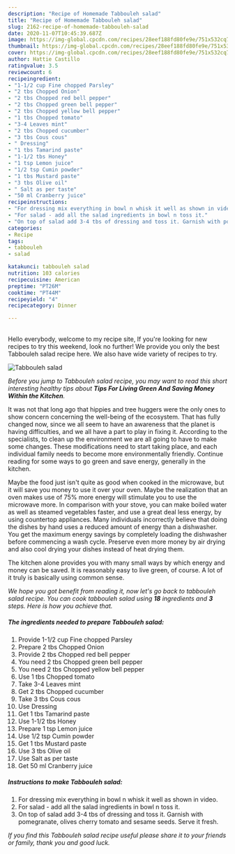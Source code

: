 ```yaml
---
description: "Recipe of Homemade Tabbouleh salad"
title: "Recipe of Homemade Tabbouleh salad"
slug: 2162-recipe-of-homemade-tabbouleh-salad
date: 2020-11-07T10:45:39.687Z
image: https://img-global.cpcdn.com/recipes/28eef188fd80fe9e/751x532cq70/tabbouleh-salad-recipe-main-photo.jpg
thumbnail: https://img-global.cpcdn.com/recipes/28eef188fd80fe9e/751x532cq70/tabbouleh-salad-recipe-main-photo.jpg
cover: https://img-global.cpcdn.com/recipes/28eef188fd80fe9e/751x532cq70/tabbouleh-salad-recipe-main-photo.jpg
author: Hattie Castillo
ratingvalue: 3.5
reviewcount: 6
recipeingredient:
- "1-1/2 cup Fine chopped Parsley"
- "2 tbs Chopped Onion"
- "2 tbs Chopped red bell pepper"
- "2 tbs Chopped green bell pepper"
- "2 tbs Chopped yellow bell pepper"
- "1 tbs Chopped tomato"
- "3-4 Leaves mint"
- "2 tbs Chopped cucumber"
- "3 tbs Cous cous"
- " Dressing"
- "1 tbs Tamarind paste"
- "1-1/2 tbs Honey"
- "1 tsp Lemon juice"
- "1/2 tsp Cumin powder"
- "1 tbs Mustard paste"
- "3 tbs Olive oil"
- " Salt as per taste"
- "50 ml Cranberry juice"
recipeinstructions:
- "For dressing mix everything in bowl n whisk it well as shown in video."
- "For salad - add all the salad ingredients in bowl n toss it."
- "On top of salad add 3-4 tbs of dressing and toss it. Garnish with pomegranate, olives cherry tomato and sesame seeds. Serve it fresh."
categories:
- Recipe
tags:
- tabbouleh
- salad

katakunci: tabbouleh salad 
nutrition: 103 calories
recipecuisine: American
preptime: "PT26M"
cooktime: "PT44M"
recipeyield: "4"
recipecategory: Dinner

---
```

<br>
Hello everybody, welcome to my recipe site, If you're looking for new recipes to try this weekend, look no further! We provide you only the best Tabbouleh salad recipe here. We also have wide variety of recipes to try.
<br>


![Tabbouleh salad](https://img-global.cpcdn.com/recipes/28eef188fd80fe9e/751x532cq70/tabbouleh-salad-recipe-main-photo.jpg)

<i>Before you jump to Tabbouleh salad recipe, you may want to read this short interesting healthy tips about 
<strong>Tips For Living Green And Saving Money Within the Kitchen</strong>.</i>
</br>

It was not that long ago that hippies and tree huggers were the only ones to show concern concerning the well-being of the ecosystem. That has fully changed now, since we all seem to have an awareness that the planet is having difficulties, and we all have a part to play in fixing it. According to the specialists, to clean up the environment we are all going to have to make some changes. These modifications need to start taking place, and each individual family needs to become more environmentally friendly. Continue reading for some ways to go green and save energy, generally in the kitchen.

Maybe the food just isn't quite as good when cooked in the microwave, but it will save you money to use it over your oven. Maybe the realization that an oven makes use of 75% more energy will stimulate you to use the microwave more. In comparison with your stove, you can make boiled water as well as steamed vegetables faster, and use a great deal less energy, by using countertop appliances. Many individuals incorrectly believe that doing the dishes by hand uses a reduced amount of energy than a dishwasher. You get the maximum energy savings by completely loading the dishwasher before commencing a wash cycle. Preserve even more money by air drying and also cool drying your dishes instead of heat drying them.

The kitchen alone provides you with many small ways by which energy and money can be saved. It is reasonably easy to live green, of course. A lot of it truly is basically using common sense.


<i>We hope you got benefit from reading it, now let's go back to tabbouleh salad recipe. You can cook tabbouleh salad using <strong>18</strong> ingredients and <strong>3</strong> steps. Here is how you achieve that.
</i>

##### The ingredients needed to prepare Tabbouleh salad:

1. Provide 1-1/2 cup Fine chopped Parsley
1. Prepare 2 tbs Chopped Onion
1. Provide 2 tbs Chopped red bell pepper
1. You need 2 tbs Chopped green bell pepper
1. You need 2 tbs Chopped yellow bell pepper
1. Use 1 tbs Chopped tomato
1. Take 3-4 Leaves mint
1. Get 2 tbs Chopped cucumber
1. Take 3 tbs Cous cous
1. Use  Dressing
1. Get 1 tbs Tamarind paste
1. Use 1-1/2 tbs Honey
1. Prepare 1 tsp Lemon juice
1. Use 1/2 tsp Cumin powder
1. Get 1 tbs Mustard paste
1. Use 3 tbs Olive oil
1. Use  Salt as per taste
1. Get 50 ml Cranberry juice


##### Instructions to make Tabbouleh salad:

1. For dressing mix everything in bowl n whisk it well as shown in video.
1. For salad - add all the salad ingredients in bowl n toss it.
1. On top of salad add 3-4 tbs of dressing and toss it. Garnish with pomegranate, olives cherry tomato and sesame seeds. Serve it fresh.


<i>If you find this Tabbouleh salad recipe useful please share it to your friends or family, thank you and good luck.</i>
